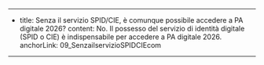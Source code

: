 ---
  - title: Senza il servizio SPID/CIE, è comunque possibile accedere a PA digitale 2026?
    content: No. Il possesso del servizio di identità digitale (SPID o CIE) è indispensabile per accedere a PA digitale 2026.
    anchorLink: 09_SenzailservizioSPIDCIEcom
---